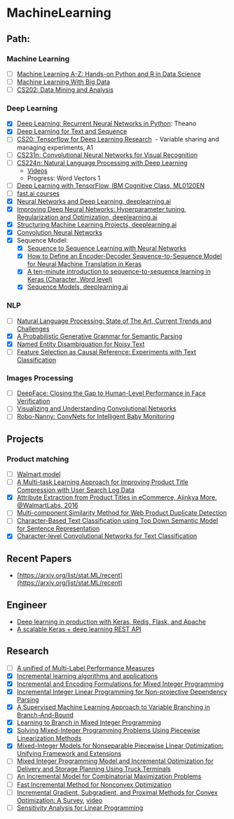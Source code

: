 # MachineLearning

## Path:
### Machine Learning
- [ ] [Machine Learning A-Z: Hands-on Python and R in Data Science](https://www.udemy.com/machinelearning/learn/v4/content)
- [ ] [Machine Learning With Big Data](https://www.coursera.org/learn/big-data-machine-learning/home/welcome)
- [ ] [CS202: Data Mining and Analysis](http://web.stanford.edu/class/stats202/)

### Deep Learning
- [x] [Deep Learning: Recurrent Neural Networks in Python](https://www.udemy.com/deep-learning-recurrent-neural-networks-in-python/learn/v4/overview): Theano
- [x] [Deep Learning for Text and Sequence](https://classroom.udacity.com/courses/ud730)
- [ ] [CS20: Tensorflow for Deep Learning Research](https://web.stanford.edu/class/cs20si/syllabus.html)
  - Variable sharing and managing experiments, A1
- [ ] [CS231n: Convolutional Neural Networks for Visual Recognition](http://cs231n.stanford.edu/syllabus.html)
- [ ] [CS224n: Natural Language Processing with Deep Learning](http://web.stanford.edu/class/cs224n/syllabus.html)
  - [Videos](https://www.youtube.com/playlist?list=PLU40WL8Ol94IJzQtileLTqGZuXtGlLMP_)
  - Progress: Word Vectors 1 
- [ ] [Deep Learning with TensorFlow, IBM Cognitive Class, ML0120EN](https://courses.cognitiveclass.ai/courses/course-v1:BigDataUniversity+ML0120EN+2016/info)
- [ ] [fast.ai courses](http://course.fast.ai/lessons/lessons.html)
- [x] [Neural Networks and Deep Learning, deeplearning.ai](https://www.coursera.org/learn/neural-networks-deep-learning/home/welcome)
- [x] [Improving Deep Neural Networks: Hyperparameter tuning, Regularization and Optimization, deeplearning.ai](https://www.coursera.org/learn/deep-neural-network/home/welcome)
- [x] [Structuring Machine Learning Projects, deeplearning.ai](https://www.coursera.org/learn/machine-learning-projects/home/welcome)
- [x] [Convolution Neural Networks](https://www.youtube.com/playlist?list=PLkDaE6sCZn6Gl29AoE31iwdVwSG-KnDzF)
- [x] Sequence Model:
  - [x] [Sequence to Sequence Learning with Neural Networks](https://arxiv.org/pdf/1409.3215.pdf)
  - [x] [How to Define an Encoder-Decoder Sequence-to-Sequence Model for Neural Machine Translation in Keras](https://machinelearningmastery.com/define-encoder-decoder-sequence-sequence-model-neural-machine-translation-keras/)
  - [x] [A ten-minute introduction to sequence-to-sequence learning in Keras (Character, Word level)](https://blog.keras.io/a-ten-minute-introduction-to-sequence-to-sequence-learning-in-keras.html)
  - [x] [Sequence Models, deeplearning.ai](https://www.coursera.org/learn/nlp-sequence-models/home/welcome)
 
### NLP
- [ ] [Natural Language Processing: State of The Art, Current Trends and Challenges](https://arxiv.org/ftp/arxiv/papers/1708/1708.05148.pdf)
- [x] [A Probabilistic Generative Grammar for Semantic Parsing](http://www.aclweb.org/anthology/K17-1026)
- [x] [Named Entity Disambiguation for Noisy Text](http://www.aclweb.org/anthology/K17-1008)
- [ ] [Feature Selection as Causal Reference: Experiments with Text Classification](https://www.aclweb.org/anthology/K/K17/K17-1018.pdf)

### Images Processing
- [ ] [DeepFace: Closing the Gap to Human-Level Performance in Face Verification](https://research.fb.com/wp-content/uploads/2016/11/deepface-closing-the-gap-to-human-level-performance-in-face-verification.pdf?)
- [ ] [Visualizing and Understanding Convolutional Networks](https://cs.nyu.edu/~fergus/papers/zeilerECCV2014.pdf)
- [ ] [Robo-Nanny: ConvNets for Intelligent Baby Monitoring](http://cs231n.stanford.edu/reports/2017/pdfs/13.pdf)

## Projects
### Product matching
- [ ] [Walmart model](https://medium.com/walmartlabs/product-matching-in-ecommerce-4f19b6aebaca)
- [ ] [A Multi-task Learning Approach for Improving Product Title Compression with User Search Log Data](https://arxiv.org/pdf/1801.01725.pdf)
- [x] [Attribute Extraction from Product Titles in eCommerce, Ajinkya More, @WalmartLabs, 2016](https://arxiv.org/pdf/1608.04670.pdf)
- [ ] [Multi-component Similarity Method for Web Product Duplicate Detection](http://damirvandic.com/wp-content/papercite-data/pdf/sac_2015.pdf)
- [ ] [Character-Based Text Classification using Top Down Semantic Model for Sentence Representation](https://arxiv.org/pdf/1705.10586.pdf)
- [x] [Character-level Convolutional Networks for Text Classification](https://arxiv.org/pdf/1509.01626.pdf)

## Recent Papers
- [https://arxiv.org/list/stat.ML/recent](https://arxiv.org/list/stat.ML/recent)

## Engineer
- [Deep learning in production with Keras, Redis, Flask, and Apache](https://www.pyimagesearch.com/2018/02/05/deep-learning-production-keras-redis-flask-apache/)
- [A scalable Keras + deep learning REST API](https://www.pyimagesearch.com/2018/01/29/scalable-keras-deep-learning-rest-api/)

## Research
- [ ] [A unified of Multi-Label Performance Measures](http://proceedings.mlr.press/v70/wu17a.html)
- [x] [Incremental learning algorithms and applications](https://www.elen.ucl.ac.be/Proceedings/esann/esannpdf/es2016-19.pdf)
- [x] [Incremental and Encoding Formulations for Mixed Integer Programming](http://www.mit.edu/~jvielma/publications/Incremental-and-Encoding-Formulations.pdf)
- [x] [Incremental Integer Linear Programming for Non-projective Dependency Parsing](https://pdfs.semanticscholar.org/2789/1ad3fbd8420c1a5a7459bf72b2e299487aab.pdf)
- [x] [A Supervised Machine Learning Approach to Variable Branching in Branch-And-Bound](http://citeseerx.ist.psu.edu/viewdoc/download?doi=10.1.1.705.606&rep=rep1&type=pdf)
- [x] [Learning to Branch in Mixed Integer Programming](http://www.ekhalil.com/pdfs/KhaLebSonNemDil16.pdf)
- [x] [Solving Mixed-Integer Programming Problems Using Piecewise Linearization Methods](https://kops.uni-konstanz.de/bitstream/handle/123456789/40493/Bernreuther_2-1gxw6ja5feelr3.pdf?sequence=3)
- [x] [Mixed-Integer Models for Nonseparable Piecewise Linear Optimization: Unifying Framework and Extensions](https://pdfs.semanticscholar.org/252a/4daec0cd8815da7839f7b44b1d371ce616f2.pdf)
- [ ] [Mixed Integer Programming Model and Incremental Optimization for Delivery and Storage Planning Using Truck Terminals]()
- [ ] [An Incremental Model for Combinatorial Maximization Problems](https://www.cs.oberlin.edu/~asharp/papers/wea06.pdf)
- [ ] [Fast Incremental Method for Nonconvex Optimization](https://arxiv.org/pdf/1603.06159.pdf)
- [ ] [Incremental Gradient, Subgradient, and Proximal Methods for Convex Optimization: A Survey](https://arxiv.org/pdf/1507.01030.pdf), [video](https://www.youtube.com/watch?v=3LZNUGmHE9k)
- [ ] [Sensitivity Analysis for Linear Programming](http://mat.gsia.cmu.edu/classes/QUANT/NOTES/chap8.pdf)
